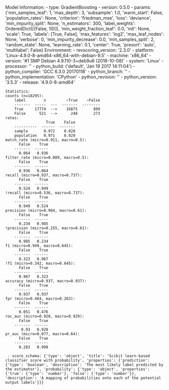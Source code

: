 Model Information:
	 - type: GradientBoosting
	 - version: 0.5.0
	 - params: {'min_samples_leaf': 1, 'max_depth': 3, 'subsample': 1.0, 'warm_start': False, 'population_rates': None, 'criterion': 'friedman_mse', 'loss': 'deviance', 'min_impurity_split': None, 'n_estimators': 300, 'label_weights': OrderedDict([(False, 10)]), 'min_weight_fraction_leaf': 0.0, 'init': None, 'scale': True, 'labels': [True, False], 'max_features': 'log2', 'max_leaf_nodes': None, 'verbose': 0, 'min_impurity_decrease': 0.0, 'min_samples_split': 2, 'random_state': None, 'learning_rate': 0.1, 'center': True, 'presort': 'auto', 'multilabel': False}
	Environment:
	 - revscoring_version: '2.3.0'
	 - platform: 'Linux-4.9.0-8-amd64-x86_64-with-debian-9.5'
	 - machine: 'x86_64'
	 - version: '#1 SMP Debian 4.9.110-3+deb9u6 (2018-10-08)'
	 - system: 'Linux'
	 - processor: ''
	 - python_build: ('default', 'Jan 19 2017 14:11:04')
	 - python_compiler: 'GCC 6.3.0 20170118'
	 - python_branch: ''
	 - python_implementation: 'CPython'
	 - python_revision: ''
	 - python_version: '3.5.3'
	 - release: '4.9.0-8-amd64'
	
	Statistics:
	counts (n=18295):
		label        n         ~True    ~False
		-------  -----  ---  -------  --------
		True     17774  -->    16875       899
		False      521  -->      248       273
	rates:
		              True    False
		----------  ------  -------
		sample       0.972    0.028
		population   0.971    0.029
	match_rate (micro=0.911, macro=0.5):
		  False    True
		-------  ------
		  0.064   0.936
	filter_rate (micro=0.089, macro=0.5):
		  False    True
		-------  ------
		  0.936   0.064
	recall (micro=0.937, macro=0.737):
		  False    True
		-------  ------
		  0.524   0.949
	!recall (micro=0.536, macro=0.737):
		  False    True
		-------  ------
		  0.949   0.524
	precision (micro=0.964, macro=0.61):
		  False    True
		-------  ------
		  0.234   0.985
	!precision (micro=0.255, macro=0.61):
		  False    True
		-------  ------
		  0.985   0.234
	f1 (micro=0.949, macro=0.645):
		  False    True
		-------  ------
		  0.323   0.967
	!f1 (micro=0.342, macro=0.645):
		  False    True
		-------  ------
		  0.967   0.323
	accuracy (micro=0.937, macro=0.937):
		  False    True
		-------  ------
		  0.937   0.937
	fpr (micro=0.464, macro=0.263):
		  False    True
		-------  ------
		  0.051   0.476
	roc_auc (micro=0.928, macro=0.929):
		  False    True
		-------  ------
		   0.93   0.928
	pr_auc (micro=0.977, macro=0.64):
		  False    True
		-------  ------
		  0.283   0.998
	
	 - score_schema: {'type': 'object', 'title': 'Scikit learn-based classifier score with probability', 'properties': {'prediction': {'type': 'boolean', 'description': 'The most likely label predicted by the estimator'}, 'probability': {'type': 'object', 'properties': {'true': {'type': 'number'}, 'false': {'type': 'number'}}, 'description': 'A mapping of probabilities onto each of the potential output labels'}}}

